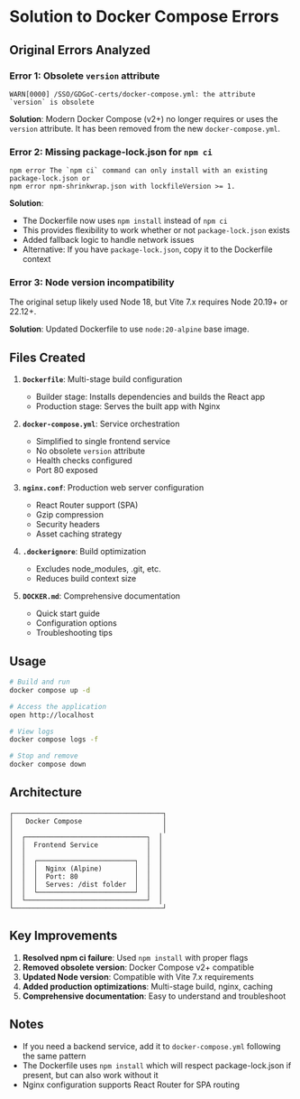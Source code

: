 # Solution to Docker Compose Errors

## Original Errors Analyzed

### Error 1: Obsolete `version` attribute
```
WARN[0000] /SSO/GDGoC-certs/docker-compose.yml: the attribute `version` is obsolete
```

**Solution**: Modern Docker Compose (v2+) no longer requires or uses the `version` attribute. It has been removed from the new `docker-compose.yml`.

### Error 2: Missing package-lock.json for `npm ci`
```
npm error The `npm ci` command can only install with an existing package-lock.json or
npm error npm-shrinkwrap.json with lockfileVersion >= 1.
```

**Solution**: 
- The Dockerfile now uses `npm install` instead of `npm ci`
- This provides flexibility to work whether or not `package-lock.json` exists
- Added fallback logic to handle network issues
- Alternative: If you have `package-lock.json`, copy it to the Dockerfile context

### Error 3: Node version incompatibility
The original setup likely used Node 18, but Vite 7.x requires Node 20.19+ or 22.12+.

**Solution**: Updated Dockerfile to use `node:20-alpine` base image.

## Files Created

1. **`Dockerfile`**: Multi-stage build configuration
   - Builder stage: Installs dependencies and builds the React app
   - Production stage: Serves the built app with Nginx

2. **`docker-compose.yml`**: Service orchestration
   - Simplified to single frontend service
   - No obsolete `version` attribute
   - Health checks configured
   - Port 80 exposed

3. **`nginx.conf`**: Production web server configuration
   - React Router support (SPA)
   - Gzip compression
   - Security headers
   - Asset caching strategy

4. **`.dockerignore`**: Build optimization
   - Excludes node_modules, .git, etc.
   - Reduces build context size

5. **`DOCKER.md`**: Comprehensive documentation
   - Quick start guide
   - Configuration options
   - Troubleshooting tips

## Usage

```bash
# Build and run
docker compose up -d

# Access the application
open http://localhost

# View logs
docker compose logs -f

# Stop and remove
docker compose down
```

## Architecture

```
┌─────────────────────────────────────┐
│   Docker Compose                    │
│                                     │
│  ┌──────────────────────────────┐  │
│  │  Frontend Service            │  │
│  │                              │  │
│  │  ┌────────────────────────┐  │  │
│  │  │  Nginx (Alpine)        │  │  │
│  │  │  Port: 80              │  │  │
│  │  │  Serves: /dist folder  │  │  │
│  │  └────────────────────────┘  │  │
│  └──────────────────────────────┘  │
└─────────────────────────────────────┘
```

## Key Improvements

1. **Resolved npm ci failure**: Used `npm install` with proper flags
2. **Removed obsolete version**: Docker Compose v2+ compatible
3. **Updated Node version**: Compatible with Vite 7.x requirements
4. **Added production optimizations**: Multi-stage build, nginx, caching
5. **Comprehensive documentation**: Easy to understand and troubleshoot

## Notes

- If you need a backend service, add it to `docker-compose.yml` following the same pattern
- The Dockerfile uses `npm install` which will respect package-lock.json if present, but can also work without it
- Nginx configuration supports React Router for SPA routing
